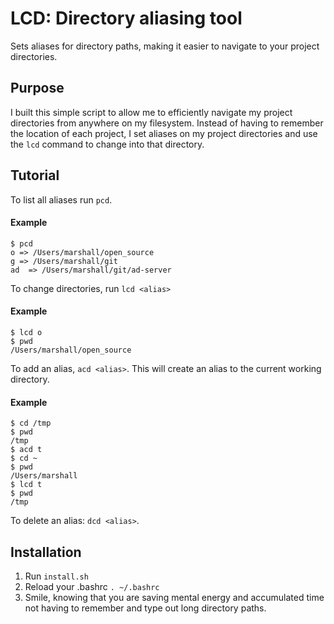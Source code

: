 # LCD: Directory aliasing tool

Sets aliases for directory paths, making it easier to navigate to your project directories.

## Purpose

I built this simple script to allow me to efficiently navigate my project directories from anywhere on my filesystem. Instead of having to remember the location of each project, I set aliases on my project directories and use the `lcd` command to change into that directory.

## Tutorial

To list all aliases run `pcd`.
#### Example
	$ pcd
	o => /Users/marshall/open_source
	g => /Users/marshall/git
	ad  => /Users/marshall/git/ad-server

To change directories, run `lcd <alias>`

#### Example

	$ lcd o
	$ pwd
	/Users/marshall/open_source

To add an alias, `acd <alias>`. This will create an alias to the current working directory.

#### Example

	$ cd /tmp
	$ pwd
	/tmp
	$ acd t
	$ cd ~
	$ pwd
	/Users/marshall
	$ lcd t
	$ pwd
	/tmp

To delete an alias: `dcd <alias>`.


## Installation

  1. Run `install.sh`
  2. Reload your .bashrc `. ~/.bashrc`
  3. Smile, knowing that you are saving mental energy and accumulated time not having to remember and type out long directory paths.
